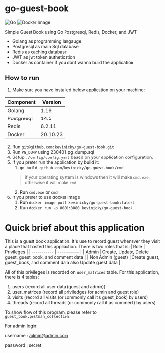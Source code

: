 # go-guest-book
![Go](https://github.com/kevinicky/go-guest-book/actions/workflows/go.yml/badge.svg)
![Docker Image](https://github.com/kevinicky/go-guest-book/actions/workflows/docker-image.yml/badge.svg)

Simple Guest Book using Go Postgresql, Redis, Docker, and JWT

- Golang as programming langauge
- Postgresql as main Sql database
- Redis as caching database
- JWT as jwt token authetication
- Docker as container if you dont wanna build the application

## How to run
1. Make sure you have installed below application on your machine:

| Component | Version |
| ----------- | ----------- |
| Golang | 1.19 |
| Postgresql | 14.5 |
| Redis | 6.2.11 |
| Docker | 20.10.23 |

2. Run `git@github.com:kevinicky/go-guest-book.git`
3. Run `PG_DUMP` using 230401_pg_dump.sql
4. Setup `./config/config.yaml` based on your application configuration.
5. If you prefer run the application by build it:
    1.  `go build github.com/kevinicky/go-guest-book/cmd`
    >  if your operating system is windows then it will make `cmd.exe`, otherwise it will make `cmd`
    2.  Run `cmd.exe` or `cmd`
6. If you prefer to use docker image
    1. Run `docker image pull kevinicky/go-guest-book:latest`
    2. Run `docker run -p 8080:8080 kevinicky/go-guest-book`
  
# Quick brief about this application
This is a guest book application. It's use to record guest whenever they visit a place that hosted this appliaction. There is two roles that is:
| Role | Privileges |
| ----------- | ----------- |
| Admin | Create, Update, Delete guest, guest_book, and comment data |
| Non Admin (guest) | Create guest, guest_book, and comment data also Update guest data |

All of this privileges is recorded on `user_matrices` table.
For this application, there is 4 tables:
1. users (record all user data (guest and admin))
2. user_matrices (record all priviledges for admin and guest role)
3. visits (record all visits (or commonly call it s guest_book) by users)
4. threads (record all threads (or commonly call it as comment) by users)

To show flow of this program, please refer to `guest_book.postman_collection`


For admin login:

username : admin@admin.com

password : secret
